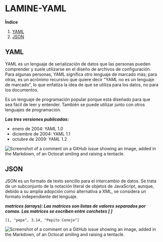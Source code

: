 # LAMINE-YAML


**Índice**   
1. [YAML](#id1)
2. [JSON](#id2)


##  YAML <a name="id1"></a>
YAML es un lenguaje de serialización de datos que las personas pueden comprender y suele utilizarse en el diseño de archivos de configuración. Para algunas personas, YAML significa otro lenguaje de marcado más; para otras, es un acrónimo recursivo que quiere decir "YAML no es un lenguaje de marcado", lo que enfatiza la idea de que se utiliza para los datos, no para los documentos. 

Es un lenguaje de programación popular porque está diseñado para que sea fácil de leer y entender. También se puede utilizar junto con otros lenguajes de programación. 

***Las tres versiones publicadas:***
  -  enero de 2004: YAML 1.0
  - diciembre de 2004: YAML 1.1
  - octubre de 2009: YAML 1.2

![Screenshot of a comment on a GitHub issue showing an image, added in the Markdown, of an Octocat smiling and raising a tentacle.](https://e00-marca.uecdn.es/assets/multimedia/imagenes/2024/02/19/17083422488382.jpg)



##  JSON <a name="id2"></a>
JSON es un formato de texto sencillo para el intercambio de datos. Se trata de un subconjunto de la notación literal de objetos de JavaScript, aunque, debido a su amplia adopción como alternativa a XML, se considera un formato independiente del lenguaje.

 ***matrices (arrays): Las matrices son listas de valores separados por comas. Las matrices se escriben entre corchetes [ ]***
 
    [1, "pepe", 3.14, "Pepito Conejo"]

![Screenshot of a comment on a GitHub issue showing an image, added in the Markdown, of an Octocat smiling and raising a tentacle.](https://cdn-icons-png.flaticon.com/512/136/136443.png)
    

     
